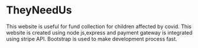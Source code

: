 # TheyNeedUs
This website is useful for fund collection for children affected by covid.
This website is created using node js,express and payment gateway is integrated using stripe API.
Bootstrap is used to make development process fast.
